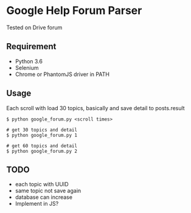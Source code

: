 # Google Help Forum Parser
Tested on Drive forum

## Requirement
* Python 3.6
* Selenium
* Chrome or PhantomJS driver in PATH

## Usage
Each scroll with load 30 topics, basically
and save detail to posts.result

```
$ python google_forum.py <scroll times>

# get 30 topics and detail
$ python google_forum.py 1 

# get 60 topics and detail
$ python google_forum.py 2
```


## TODO
* each topic with UUID
* same topic not save again
* database can increase
* Implement in JS?